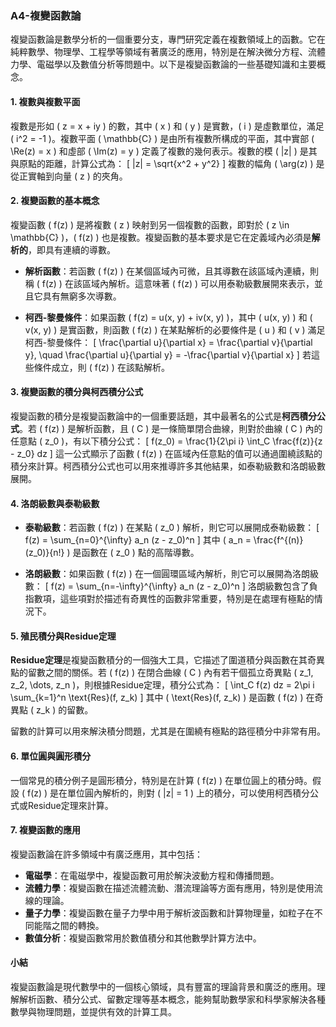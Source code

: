 ### A4-複變函數論

複變函數論是數學分析的一個重要分支，專門研究定義在複數領域上的函數。它在純粹數學、物理學、工程學等領域有著廣泛的應用，特別是在解決微分方程、流體力學、電磁學以及數值分析等問題中。以下是複變函數論的一些基礎知識和主要概念。

#### 1. 複數與複數平面

複數是形如 \( z = x + iy \) 的數，其中 \( x \) 和 \( y \) 是實數，\( i \) 是虛數單位，滿足 \( i^2 = -1 \)。複數平面 \( \mathbb{C} \) 是由所有複數所構成的平面，其中實部 \( \Re(z) = x \) 和虛部 \( \Im(z) = y \) 定義了複數的幾何表示。複數的模 \( |z| \) 是其與原點的距離，計算公式為：
\[
|z| = \sqrt{x^2 + y^2}
\]
複數的幅角 \( \arg(z) \) 是從正實軸到向量 \( z \) 的夾角。

#### 2. 複變函數的基本概念

複變函數 \( f(z) \) 是將複數 \( z \) 映射到另一個複數的函數，即對於 \( z \in \mathbb{C} \)，\( f(z) \) 也是複數。複變函數的基本要求是它在定義域內必須是**解析的**，即具有連續的導數。

- **解析函數**：若函數 \( f(z) \) 在某個區域內可微，且其導數在該區域內連續，則稱 \( f(z) \) 在該區域內解析。這意味著 \( f(z) \) 可以用泰勒級數展開來表示，並且它具有無窮多次導數。

- **柯西-黎曼條件**：如果函數 \( f(z) = u(x, y) + iv(x, y) \)，其中 \( u(x, y) \) 和 \( v(x, y) \) 是實函數，則函數 \( f(z) \) 在某點解析的必要條件是 \( u \) 和 \( v \) 滿足柯西-黎曼條件：
  \[
  \frac{\partial u}{\partial x} = \frac{\partial v}{\partial y}, \quad \frac{\partial u}{\partial y} = -\frac{\partial v}{\partial x}
  \]
  若這些條件成立，則 \( f(z) \) 在該點解析。

#### 3. 複變函數的積分與柯西積分公式

複變函數的積分是複變函數論中的一個重要話題，其中最著名的公式是**柯西積分公式**。若 \( f(z) \) 是解析函數，且 \( C \) 是一條簡單閉合曲線，則對於曲線 \( C \) 內的任意點 \( z_0 \)，有以下積分公式：
\[
f(z_0) = \frac{1}{2\pi i} \int_C \frac{f(z)}{z - z_0} dz
\]
這一公式顯示了函數 \( f(z) \) 在區域內任意點的值可以通過圍繞該點的積分來計算。柯西積分公式也可以用來推導許多其他結果，如泰勒級數和洛朗級數展開。

#### 4. 洛朗級數與泰勒級數

- **泰勒級數**：若函數 \( f(z) \) 在某點 \( z_0 \) 解析，則它可以展開成泰勒級數：
  \[
  f(z) = \sum_{n=0}^{\infty} a_n (z - z_0)^n
  \]
  其中 \( a_n = \frac{f^{(n)}(z_0)}{n!} \) 是函數在 \( z_0 \) 點的高階導數。

- **洛朗級數**：如果函數 \( f(z) \) 在一個圓環區域內解析，則它可以展開為洛朗級數：
  \[
  f(z) = \sum_{n=-\infty}^{\infty} a_n (z - z_0)^n
  \]
  洛朗級數包含了負指數項，這些項對於描述有奇異性的函數非常重要，特別是在處理有極點的情況下。

#### 5. 殖民積分與Residue定理

**Residue定理**是複變函數積分的一個強大工具，它描述了圍道積分與函數在其奇異點的留數之間的關係。若 \( f(z) \) 在閉合曲線 \( C \) 內有若干個孤立奇異點 \( z_1, z_2, \dots, z_n \)，則根據Residue定理，積分公式為：
\[
\int_C f(z) dz = 2\pi i \sum_{k=1}^n \text{Res}(f, z_k)
\]
其中 \( \text{Res}(f, z_k) \) 是函數 \( f(z) \) 在奇異點 \( z_k \) 的留數。

留數的計算可以用來解決積分問題，尤其是在圍繞有極點的路徑積分中非常有用。

#### 6. 單位圓與圓形積分

一個常見的積分例子是圓形積分，特別是在計算 \( f(z) \) 在單位圓上的積分時。假設 \( f(z) \) 是在單位圓內解析的，則對 \( |z| = 1 \) 上的積分，可以使用柯西積分公式或Residue定理來計算。

#### 7. 複變函數的應用

複變函數論在許多領域中有廣泛應用，其中包括：

- **電磁學**：在電磁學中，複變函數可用於解決波動方程和傳播問題。
- **流體力學**：複變函數在描述流體流動、潛流理論等方面有應用，特別是使用流線的理論。
- **量子力學**：複變函數在量子力學中用于解析波函數和計算物理量，如粒子在不同能階之間的轉換。
- **數值分析**：複變函數常用於數值積分和其他數學計算方法中。

#### 小結

複變函數論是現代數學中的一個核心領域，具有豐富的理論背景和廣泛的應用。理解解析函數、積分公式、留數定理等基本概念，能夠幫助數學家和科學家解決各種數學與物理問題，並提供有效的計算工具。